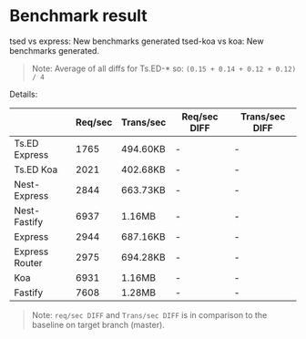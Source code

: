 # Benchmark result

tsed vs express: New benchmarks generated
tsed-koa vs koa: New benchmarks generated.

> Note: 
> Average of all diffs for Ts.ED-* so: `(0.15 + 0.14 + 0.12 + 0.12) / 4`

Details:

|                | Req/sec | Trans/sec | Req/sec DIFF | Trans/sec DIFF |
| -------------- | ------- | --------- | ------------ | -------------- |
| Ts.ED Express  | 1765    | 494.60KB  | -            | -              |
| Ts.ED Koa      | 2021    | 402.68KB  | -            | -              |
| Nest-Express   | 2844    | 663.73KB  | -            | -              |
| Nest-Fastify   | 6937    | 1.16MB    | -            | -              |
| Express        | 2944    | 687.16KB  | -            | -              |
| Express Router | 2975    | 694.28KB  | -            | -              |
| Koa            | 6931    | 1.16MB    | -            | -              |
| Fastify        | 7608    | 1.28MB    | -            | -              |

> Note:
> `req/sec DIFF` and `Trans/sec DIFF` is in comparison to the baseline on target branch (master).